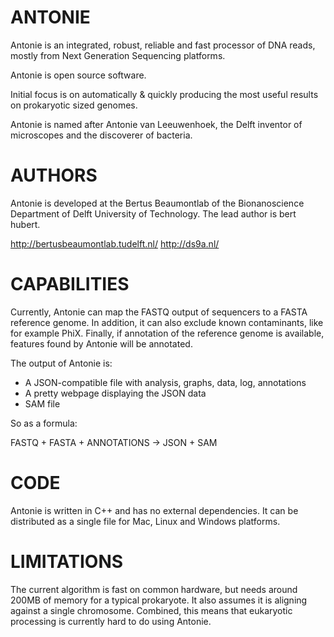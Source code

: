 ANTONIE
=======
Antonie is an integrated, robust, reliable and fast processor of DNA reads,
mostly from Next Generation Sequencing platforms. 

Antonie is open source software.

Initial focus is on automatically & quickly producing the most useful
results on prokaryotic sized genomes.

Antonie is named after Antonie van Leeuwenhoek, the Delft inventor of
microscopes and the discoverer of bacteria.

AUTHORS
=======
Antonie is developed at the Bertus Beaumontlab of the Bionanoscience
Department of Delft University of Technology.  The lead author is bert
hubert.

http://bertusbeaumontlab.tudelft.nl/
http://ds9a.nl/

CAPABILITIES
============
Currently, Antonie can map the FASTQ output of sequencers to a FASTA
reference genome.  In addition, it can also exclude known contaminants, like
for example PhiX. Finally, if annotation of the reference genome is available, 
features found by Antonie will be annotated.

The output of Antonie is:
 * A JSON-compatible file with analysis, graphs, data, log, annotations
 * A pretty webpage displaying the JSON data
 * SAM file

So as a formula:

FASTQ + FASTA + ANNOTATIONS -> JSON + SAM

CODE
====
Antonie is written in C++ and has no external dependencies. It can be distributed as 
a single file for Mac, Linux and Windows platforms. 

LIMITATIONS
===========
The current algorithm is fast on common hardware, but needs around 200MB of
memory for a typical prokaryote.  It also assumes it is aligning against a
single chromosome.  Combined, this means that eukaryotic processing is
currently hard to do using Antonie.

